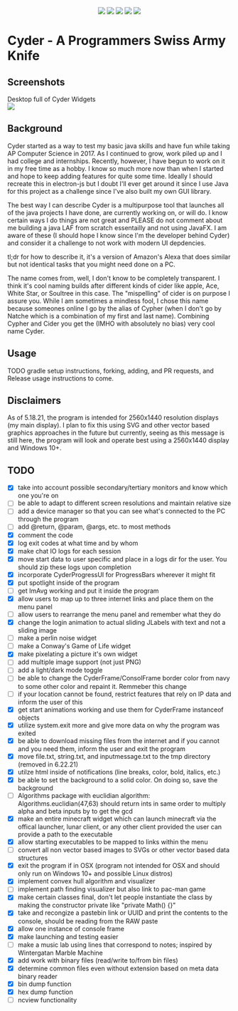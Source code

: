 <p align="center">
<a>
<img  src="https://img.shields.io/github/commit-activity/m/NathanCheshire/Cyder?color=26A8FF&style=for-the-badge"/>
</a>
<a>
<img  src="https://img.shields.io/github/license/NathanCheshire/Cyder?color=26A8FF&style=for-the-badge"/>
</a>
<a>
<img  src="https://img.shields.io/github/issues/NathanCheshire/Cyder?color=26A8FF&style=for-the-badge"/>
</a>
<a>
<img  src="https://img.shields.io/tokei/lines/Github.com/NathanCheshire/Cyder?color=26A8FF&style=for-the-badge"/>
</a>
<a>
<img  src="https://img.shields.io/github/repo-size/NathanCheshire/Cyder?color=26A8FF&style=for-the-badge"/>
</a>
</p>

# Cyder - A Programmers Swiss Army Knife

## Screenshots
Desktop full of Cyder Widgets <br/>
<img src="https://i.imgur.com/nNaPfK5.png" data-canonical-src="https://i.imgur.com/nNaPfK5.png"/>

## Background

Cyder started as a way to test my basic java skills and have fun while taking AP Computer Science in 2017. As I continued to grow, work piled up and I had college and internships. Recently, however, I have begun to work on it in my free time as a hobby. I know so much more now than when I started and hope to keep adding features for quite some time. Ideally I should recreate this in electron-js but I doubt I'll ever get around it since I use Java for this project as a challenge since I've also built my own GUI library.

The best way I can describe Cyder is a multipurpose tool that launches all of the java projects I have done, are currently working on, or will do. I know certain ways I do things are not great and PLEASE do not comment about me building a java LAF from scratch essentailly and not using JavaFX. I am aware of these (I should hope I know since I'm the developer behind Cyder) and consider it a challenge to not work with modern UI depdencies.

tl;dr for how to describe it, it's a version of Amazon's Alexa that does similar but not identical tasks that you might need done on a PC.

The name comes from, well, I don't know to be completely transparent. I think it's cool naming builds after different kinds of cider like apple, Ace, White Star, or Soultree in this case. The "mispelling" of cider is on purpose I assure you. While I am sometimes a mindless fool, I chose this name because someones online I go by the alias of Cypher (when I don't go by Natche which is a combination of my first and last name). Combining Cypher and Cider you get the (IMHO with absolutely no bias) very cool name Cyder.

## Usage

TODO gradle setup instructions, forking, adding, and PR requests, and Release usage instructions to come.

## Disclaimers

As of 5.18.21, the program is intended for 2560x1440 resolution displays (my main display). I plan to fix this using SVG and other vector based graphics approaches in the future but currently, seeing as this message is still here, the program will look and operate best using a 2560x1440 display and Windows 10+.

## TODO

- [x]  take into account possible secondary/tertiary monitors and know which one you're on
- [ ]  be able to adapt to different screen resolutions and maintain relative size
- [ ]  add a device manager so that you can see what's connected to the PC through the program
- [ ]  add @return, @param, @args, etc. to most methods
- [x]  comment the code
- [x]  log exit codes at what time and by whom
- [x]  make chat IO logs for each session
- [x]  move start data to user specific and place in a logs dir for the user. You should zip these logs upon completion
- [x]  incorporate CyderProgressUI for ProgressBars wherever it might fit
- [x]  put spotlight inside of the program
- [ ]  get ImAvg working and put it inside the program
- [x]  allow users to map up to three internet links and place them on the menu panel
- [ ]  allow users to rearrange the menu panel and remember what they do
- [x]  change the login animation to actual sliding JLabels with text and not a sliding image
- [ ]  make a perlin noise widget
- [ ]  make a Conway's Game of Life widget
- [x]  make pixelating a picture it's own widget
- [ ]  add multiple image support (not just PNG)
- [ ]  add a light/dark mode toggle
- [ ]  be able to change the CyderFrame/ConsolFrame border color from navy to some other color and repaint it. Remmeber this change
- [ ]  if your location cannot be found, restrict features that rely on IP data and inform the user of this
- [x]  get start animations working and use them for CyderFrame instanceof objects
- [x]  utilize system.exit more and give more data on why the program was exited
- [x]  be able to download missing files from the internet and if you cannot and you need them, inform the user and exit the program
- [x]  move file.txt, string.txt, and inputmessage.txt to the tmp directory (removed in 6.22.21)
- [x]  utilze html inside of notifications (line breaks, color, bold, italics, etc.)
- [x]  be able to set the background to a solid color. On doing so, save the background
- [ ]  Algorithms package with euclidian algorithm: Algorithms.euclidian(47,63) should return ints in same order to multiply alpha and beta inputs by to get the gcd
- [x]  make an entire minecraft widget which can launch minecraft via the offical launcher, lunar client, or any other client provided the user can provide a path to the executable
- [x]  allow starting executables to be mapped to links within the menu
- [ ]  convert all non vector based images to SVGs or other vector based data structures
- [x]  exit the program if in OSX (program not intended for OSX and should only run on Windows 10+ and possible Linux distros)
- [x]  implement convex hull algorithm and visualizer
- [ ]  implement path finding visualizer but also link to pac-man game
- [x]  make certain classes final, don't let people instantiate the class by making the constructor private like "private Math() {}"
- [x]  take and recongize a pastebin link or UUID and print the contents to the console, should be reading from the RAW paste
- [x]  allow one instance of console frame
- [x]  make launching and testing easier
- [ ]  make a music lab using lines that correspond to notes; inspired by Wintergatan Marble Machine
- [x]  add work with binary files (read/write to/from bin files)
- [x]  determine common files even without extension based on meta data binary reader
- [x]  bin dump function
- [x]  hex dump function
- [ ]  ncview functionality
